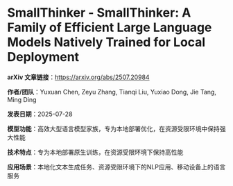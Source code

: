 # SmallThinker - SmallThinker: A Family of Efficient Large Language Models Natively Trained for Local Deployment

**arXiv 文章链接**：https://arxiv.org/abs/2507.20984

**作者/团队**：Yuxuan Chen, Zeyu Zhang, Tianqi Liu, Yuxiao Dong, Jie Tang, Ming Ding

**发表日期**：2025-07-28

**模型功能**：高效大型语言模型家族，专为本地部署优化，在资源受限环境中保持强大性能

**技术特点**：专为本地部署原生训练，在资源受限环境下保持高性能

**应用场景**：本地化文本生成任务、资源受限环境下的NLP应用、移动设备上的语言服务